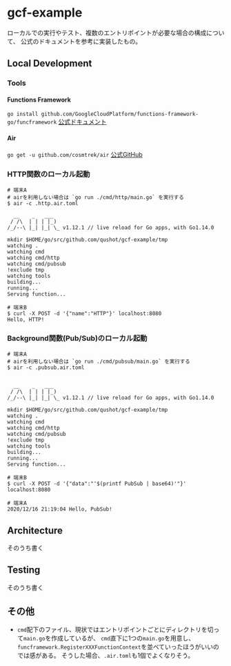 # gcf-example
ローカルでの実行やテスト、複数のエントリポイントが必要な場合の構成について、
公式のドキュメントを参考に実装したもの。

## Local Development

### Tools
#### Functions Framework
`go install github.com/GoogleCloudPlatform/functions-framework-go/funcframework`
[公式ドキュメント](https://cloud.google.com/functions/docs/running/function-frameworks?hl=ja#installing_dependencies)

#### Air
`go get -u github.com/cosmtrek/air`
[公式GitHub](https://github.com/cosmtrek/air)

### HTTP関数のローカル起動
```
# 端末A
# airを利用しない場合は `go run ./cmd/http/main.go` を実行する
$ air -c .http.air.toml

  __    _   ___  
 / /\  | | | |_) 
/_/--\ |_| |_| \_ v1.12.1 // live reload for Go apps, with Go1.14.0

mkdir $HOME/go/src/github.com/qushot/gcf-example/tmp
watching .
watching cmd
watching cmd/http
watching cmd/pubsub
!exclude tmp
watching tools
building...
running...
Serving function...

# 端末B
$ curl -X POST -d '{"name":"HTTP"}' localhost:8080
Hello, HTTP!
```

### Background関数(Pub/Sub)のローカル起動
```
# 端末A
# airを利用しない場合は `go run ./cmd/pubsub/main.go` を実行する
$ air -c .pubsub.air.toml


  __    _   ___  
 / /\  | | | |_) 
/_/--\ |_| |_| \_ v1.12.1 // live reload for Go apps, with Go1.14.0

mkdir $HOME/go/src/github.com/qushot/gcf-example/tmp
watching .
watching cmd
watching cmd/http
watching cmd/pubsub
!exclude tmp
watching tools
building...
running...
Serving function...

# 端末B
$ curl -X POST -d '{"data":"'$(printf PubSub | base64)'"}' localhost:8080

# 端末A
2020/12/16 21:19:04 Hello, PubSub!
```

## Architecture
そのうち書く

## Testing
そのうち書く

## その他
- `cmd`配下のファイル、現状ではエントリポイントごとにディレクトリを切って`main.go`を作成しているが、
`cmd`直下に1つの`main.go`を用意し、`funcframework.RegisterXXXFunctionContext`を並べていったほうがいいのでは感がある。
そうした場合、`.air.toml`も1個でよくなりそう。
